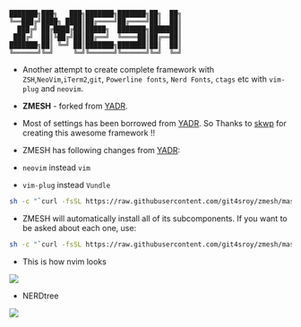 ```
███████╗███╗   ███╗███████╗███████╗██╗  ██╗
╚══███╔╝████╗ ████║██╔════╝██╔════╝██║  ██║
  ███╔╝ ██╔████╔██║█████╗  ███████╗███████║
 ███╔╝  ██║╚██╔╝██║██╔══╝  ╚════██║██╔══██║
███████╗██║ ╚═╝ ██║███████╗███████║██║  ██║
╚══════╝╚═╝     ╚═╝╚══════╝╚══════╝╚═╝  ╚═╝
```

* Another attempt to create complete framework with `ZSH`,`NeoVim`,`iTerm2`,`git`, `Powerline fonts`, `Nerd Fonts`, `ctags` etc with `vim-plug` and `neovim`.
* __ZMESH__ - forked from [YADR](https://github.com/skwp/dotfiles.git).

* Most of settings has been borrowed from [YADR](https://github.com/skwp/dotfiles.git). So Thanks to [skwp](https://github.com/skwp) for creating this awesome framework !!

* ZMESH has following changes from [YADR](https://github.com/skwp/dotfiles.git):
* `neovim` instead `vim`
* `vim-plug` instead `Vundle`

```bash
sh -c "`curl -fsSL https://raw.githubusercontent.com/git4sroy/zmesh/master/install.sh`"
```

* ZMESH will automatically install all of its subcomponents. If you want to be asked
about each one, use:

```bash
sh -c "`curl -fsSL https://raw.githubusercontent.com/git4sroy/zmesh/master/install.sh`" -s ask
```
* This is how nvim looks
<img src=http://i.imgur.com/xJ9SLLm.jpg>

* NERDtree
<img src=http://i.imgur.com/uQwpMUG.jpg>
